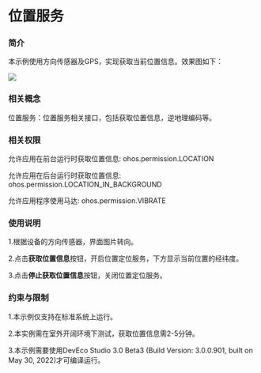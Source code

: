 # 位置服务

### 简介

本示例使用方向传感器及GPS，实现获取当前位置信息。效果图如下：

![](screenshots/device/index.png)

### 相关概念

位置服务：位置服务相关接口，包括获取位置信息，逆地理编码等。

### 相关权限

允许应用在前台运行时获取位置信息: ohos.permission.LOCATION

允许应用在后台运行时获取位置信息: ohos.permission.LOCATION_IN_BACKGROUND

允许应用程序使用马达: ohos.permission.VIBRATE

### 使用说明

1.根据设备的方向传感器，界面图片转向。

2.点击**获取位置信息**按钮，开启位置定位服务，下方显示当前位置的经纬度。

3.点击**停止获取位置信息**按钮，关闭位置定位服务。

### 约束与限制

1.本示例仅支持在标准系统上运行。

2.本实例需在室外开阔环境下测试，获取位置信息需2-5分钟。

3.本示例需要使用DevEco Studio 3.0 Beta3 (Build Version: 3.0.0.901, built on May 30, 2022)才可编译运行。